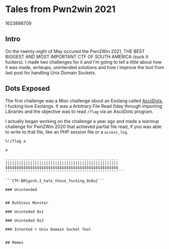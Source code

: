 # Tales from Pwn2win 2021
1623898709

## Intro
On the twenty-eight of May occured the Pwn2Win 2021, THE BEST BIGGEST AND MOST IMPORTANT CTF OF SOUTH AMERICA (suck it fuckers). I made two challenges for it and I'm going to tell a little about how it was made, writeups, unintended solutions and how I improve the tool from last post for handling Unix Domain Sockets.

## Dots Exposed
The first challenge was a Misc challenge about an Esolang called [AsciiDots](https://github.com/aaronjanse/asciidots), I fucking love Esolangs. It was a Arbitrary File Read 0day through importing Libraries and the objective was to read `/flag` via an AsciiDots program.

I actually began working on the challenge a year ago and made a warmup challenge for Pwn2Win 2020 that achieved partial file read, if you was able to write to that file, like an PHP session file or a `access_log`.


```
%!/flag a

a

..................................................
||||||||||||||||||||||||||||||||||||||||||||||||||
$$$$$$$$$$$$$$$$$$$$$$$$$$$$$$$$$$$$$$$$$$$$$$$$$$
''''''''''''''''''''''''''''''''''''''''''''''''''```

```CTF-BR{gosh,I_hate_those_fucking_0x0a}```

### Unintended


## Ruthless Monster

### Uninteded 0x1

### Uninteded 0x2

### Intented + Unix Domain Socket Tool


## Memes